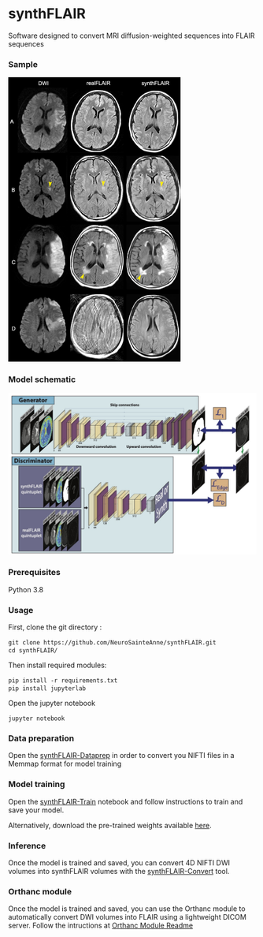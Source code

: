# synthFLAIR
Software designed to convert MRI diffusion-weighted sequences into FLAIR sequences

### Sample

<img src="examples/synthFLAIRExample.jpg" width="350px" title="Example of synthFLAIR images">

### Model schematic

<img src="examples/Model.jpg" width="900px" title="Model Schematic">


### Prerequisites
Python 3.8

### Usage
First, clone the git directory :

```
git clone https://github.com/NeuroSainteAnne/synthFLAIR.git
cd synthFLAIR/
```

Then install required modules:

```
pip install -r requirements.txt
pip install jupyterlab
```

Open the jupyter notebook

```
jupyter notebook
```

### Data preparation

Open the [synthFLAIR-Dataprep](synthFLAIR-Dataprep.ipynb) in order to convert you NIFTI files in a Memmap format for model training

### Model training

Open the [synthFLAIR-Train](synthFLAIR-Train.ipynb) notebook and follow instructions to train and save your model.

Alternatively, download the pre-trained weights available [here](https://github.com/NeuroSainteAnne/synthFLAIR/releases/tag/1.0).

### Inference

Once the model is trained and saved, you can convert 4D NIFTI DWI volumes into synthFLAIR volumes with the [synthFLAIR-Convert](synthFLAIR-Convert.ipynb) tool.

### Orthanc module

Once the model is trained and saved, you can use the Orthanc module to automatically convert DWI volumes into FLAIR using a lightweight DICOM server.
Follow the intructions at [Orthanc Module Readme](orthanc_module/README.md)
